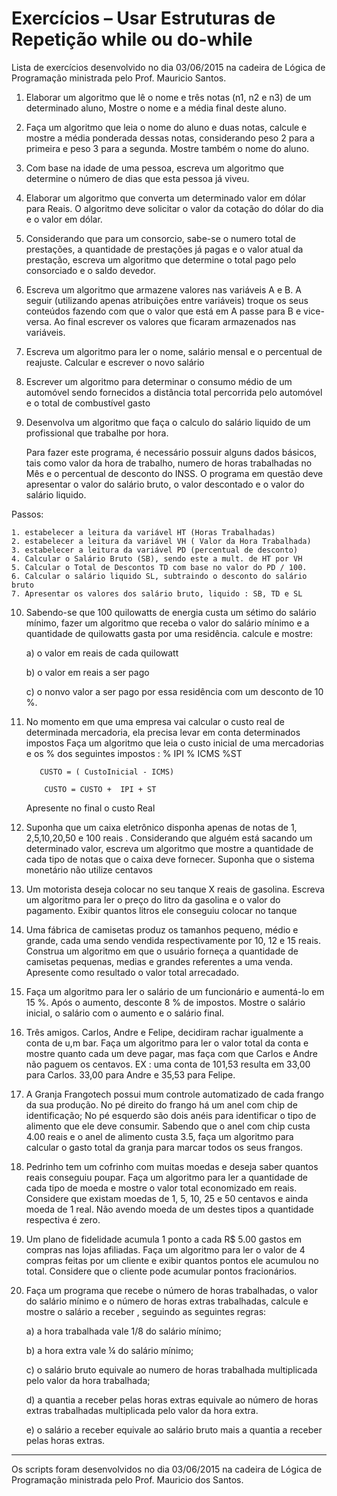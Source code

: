# Exercícios – Usar Estruturas de Repetição while ou do-while

Lista de exercícios desenvolvido no dia 03/06/2015 na cadeira de Lógica de Programação ministrada pelo Prof. Mauricio
Santos.

1. Elaborar um algoritmo que lê o nome e três notas (n1, n2 e n3) de um determinado aluno, Mostre o nome e a média final
   deste aluno.

2. Faça um algoritmo que leia o nome do aluno e duas notas, calcule e mostre a média ponderada dessas notas,
   considerando peso 2 para a primeira e peso 3 para a segunda. Mostre também o nome do aluno.

3. Com base na idade de uma pessoa, escreva um algoritmo que determine o número de dias que esta pessoa já viveu.

4. Elaborar um algoritmo que converta um determinado valor em dólar para Reais. O algoritmo deve solicitar o valor da
   cotação do dólar do dia e o valor em dólar.

5. Considerando que para um consorcio, sabe-se o numero total de prestações, a quantidade de prestações já pagas e o
   valor atual da prestação, escreva um algoritmo que determine o total pago pelo consorciado e o saldo devedor.

6. Escreva um algoritmo que armazene valores nas variáveis A e B. A seguir (utilizando apenas atribuições entre
   variáveis) troque os seus conteúdos fazendo com que o valor que está em A passe para B e vice-versa. Ao final
   escrever os valores que ficaram armazenados nas variáveis.

7. Escreva um algoritmo para ler o nome, salário mensal e o percentual de reajuste. Calcular e escrever o novo salário

8. Escrever um algoritmo para determinar o consumo médio de um automóvel sendo fornecidos a distância total percorrida
   pelo automóvel e o total de combustível gasto

9. Desenvolva um algoritmo que faça o calculo do salário liquido de um profissional que trabalhe por hora.

   Para fazer este programa, é necessário possuir alguns dados básicos, tais como valor da hora de trabalho, numero de
   horas trabalhadas no Mês e o percentual de desconto do INSS.
   O programa em questão deve apresentar o valor do salário bruto, o valor descontado e o valor do salário liquido.

Passos:

    1. estabelecer a leitura da variável HT (Horas Trabalhadas)
    2. estabelecer a leitura da variável VH ( Valor da Hora Trabalhada)
    3. estabelecer a leitura da variável PD (percentual de desconto)
    4. Calcular o Salário Bruto (SB), sendo este a mult. de HT por VH
    5. Calcular o Total de Descontos TD com base no valor do PD / 100.
    6. Calcular o salário liquido SL, subtraindo o desconto do salário bruto
    7. Apresentar os valores dos salário bruto, liquido : SB, TD e SL

10. Sabendo-se que 100 quilowatts de energia custa um sétimo do salário mínimo, fazer um algoritmo que receba o valor do
    salário mínimo e a quantidade de quilowatts gasta por uma residência. calcule e mostre:

    a) o valor em reais de cada quilowatt

    b) o valor em reais a ser pago

    c) o nonvo valor a ser pago por essa residência com um desconto de 10 %.

11. No momento em que uma empresa vai calcular o custo real de determinada mercadoria, ela precisa levar em conta
    determinados impostos
    Faça um algoritmo que leia o custo inicial de uma mercadorias e os % dos seguintes impostos : % IPI % ICMS %ST

           CUSTO = ( CustoInicial - ICMS)
            
            CUSTO = CUSTO +  IPI + ST

    Apresente no final o custo Real

13. Suponha que um caixa eletrônico disponha apenas de notas de 1, 2,5,10,20,50 e 100 reais . Considerando que alguém
    está sacando um determinado valor, escreva um algoritmo que mostre a quantidade de cada tipo de notas que o caixa
    deve fornecer. Suponha que o sistema monetário não utilize centavos

13. Um motorista deseja colocar no seu tanque X reais de gasolina.
    Escreva um algoritmo para ler o preço do litro da gasolina e o valor do pagamento.
    Exibir quantos litros ele conseguiu colocar no tanque

14. Uma fábrica de camisetas produz os tamanhos pequeno, médio e grande, cada uma sendo vendida respectivamente por 10,
    12 e 15 reais.
    Construa um algoritmo em que o usuário forneça a quantidade de camisetas pequenas, medias e grandes referentes a uma
    venda.
    Apresente como resultado o valor total arrecadado.

15. Faça um algoritmo para ler o salário de um funcionário e aumentá-lo em 15 %. Após o aumento, desconte 8 % de
    impostos.
    Mostre o salário inicial, o salário com o aumento e o salário final.

16. Três amigos. Carlos, Andre e Felipe, decidiram rachar igualmente a conta de u,m bar.
    Faça um algoritmo para ler o valor total da conta e mostre quanto cada um deve pagar, mas faça com que Carlos e
    Andre não paguem os centavos.
    EX : uma conta de 101,53 resulta em 33,00 para Carlos. 33,00 para Andre e 35,53 para Felipe.

17. A Granja Frangotech possui mum controle automatizado de cada frango da sua produção.
    No pé direito do frango há um anel com chip de identificação;
    No pé esquerdo são dois anéis para identificar o tipo de alimento que ele deve consumir.
    Sabendo que o anel com chip custa 4.00 reais e o anel de alimento custa 3.5, faça um algoritmo para calcular o gasto
    total da granja para marcar todos os seus frangos.

18. Pedrinho tem um cofrinho com muitas moedas e deseja saber quantos reais conseguiu poupar.
    Faça um algoritmo para ler a quantidade de cada tipo de moeda e mostre o valor total economizado em reais.
    Considere que existam moedas de 1, 5, 10, 25 e 50 centavos e ainda moeda de 1 real. Não avendo moeda de um destes
    tipos a quantidade respectiva é zero.

19. Um plano de fidelidade acumula 1 ponto a cada R$ 5.00 gastos em compras nas lojas afiliadas. Faça um algoritmo para
    ler o valor de 4 compras feitas por um cliente e exibir quantos pontos ele acumulou no total.
    Considere que o cliente pode acumular pontos fracionários.

20. Faça um programa que recebe o número de horas trabalhadas, o valor do salário mínimo e o número de horas extras
    trabalhadas, calcule e mostre o salário a receber , seguindo as seguintes regras:

    a) a hora trabalhada vale 1/8 do salário mínimo;

    b) a hora extra vale ¼ do salário mínimo;

    c) o salário bruto equivale ao numero de horas trabalhada multiplicada pelo valor da hora trabalhada;

    d) a quantia a receber pelas horas extras equivale ao número de horas extras trabalhadas multiplicada pelo valor da
    hora extra.

    e) o salário a receber equivale ao salário bruto mais a quantia a receber pelas horas extras.



---
Os scripts foram desenvolvidos no dia 03/06/2015 na cadeira de Lógica de Programação ministrada pelo Prof. Mauricio dos Santos.
